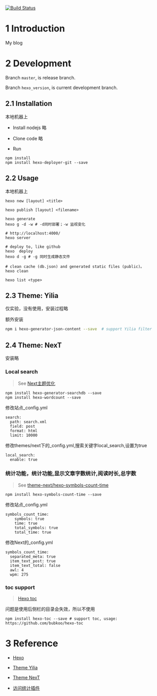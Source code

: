 [![Build Status](https://travis-ci.org/aliceeee/aliceeee.github.io.svg?branch=hexo_version)](https://travis-ci.org/aliceeee/aliceeee.github.io)

# 1 Introduction

My blog

# 2 Development

Branch `master`, is release branch.

Branch `hexo_version`, is current development branch.

## 2.1 Installation

本地机器上

- Install nodejs
略

- Clone code
略

- Run 
```
npm install
npm install hexo-deployer-git --save
```

## 2.2 Usage

本地机器上

```shell
hexo new [layout] <title>

hexo publish [layout] <filename>

hexo generate
hexo g -d -w # -d同时部署；-w 监视变化

# http://localhost:4000/
hexo server

# deploy to, like github
hexo  deploy
hexo d -g # -g 同时生成静态文件

# clean cache (db.json) and generated static files (public)。
hexo clean

hexo list <type>
```

## 2.3 Theme: Yilia
仅实验，没有使用，安装过程略

额外安装
```sh
npm i hexo-generator-json-content --save  # support Yilia filter
```

## 2.4 Theme: NexT
安装略

### Local search

> See [Next主题优化](https://www.jianshu.com/p/428244cd2caa)
```
npm install hexo-generator-searchdb --save
npm install hexo-wordcount --save
```

修改站点_config.yml
```
search:
  path: search.xml
  field: post
  format: html
  limit: 10000
```

修改themes/next下的_config.yml,搜索关键字local_search,设置为true
```
local_search:
  enable: true
```

### 统计功能，统计功能,显示文章字数统计,阅读时长,总字数

> See [theme-next/hexo-symbols-count-time](https://github.com/theme-next/hexo-symbols-count-time)

```
npm install hexo-symbols-count-time --save
```

修改站点_config.yml
```
symbols_count_time:
    symbols: true
    time: true
    total_symbols: true
    total_time: true
```    

修改Next的_config.yml
```
symbols_count_time:
  separated_meta: true
  item_text_post: true
  item_text_total: false
  awl: 4
  wpm: 275
```

### toc support

>  [Hexo toc](https://github.com/bubkoo/hexo-toc)

问题是使用后侧栏的目录会失效，所以不使用
```
npm install hexo-toc --save # support toc, usage: https://github.com/bubkoo/hexo-toc
```

# 3 Reference

* [Hexo](https://hexo.io/zh-cn/docs/) 

* [Theme Yilia](https://github.com/litten/hexo-theme-yilia)

* [Theme NexT](http://theme-next.iissnan.com/)

* [访问统计插件](https://www.revolvermaps.com/)